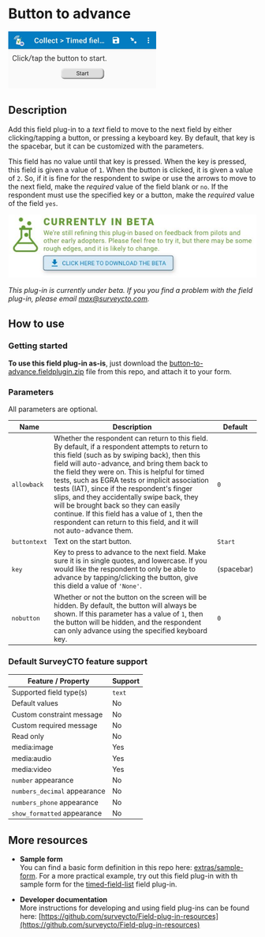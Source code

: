 # Button to advance

<img src="extras/readme-images/button-to-advance.jpg" alt="Button-to-advance" width="300px"/>

## Description

Add this field plug-in to a *text* field to move to the next field by either clicking/tapping a button, or pressing a keyboard key. By default, that key is the spacebar, but it can be customized with the parameters.

This field has no value until that key is pressed. When the key is pressed, this field is given a value of `1`. When the button is clicked, it is given a value of `2`. So, if it is fine for the respondent to swipe or use the arrows to move to the next field, make the *required* value of the field blank or `no`. If the respondent must use the specified key or a button, make the *required* value of the field `yes`.

[![Beta](extras/readme-images/beta-release-download.jpg)](https://github.com/surveycto/button-to-advance/raw/master/button-to-advance.fieldplugin.zip)

*This plug-in is currently under beta. If you you find a problem with the field plug-in, please email max@surveycto.com.*

## How to use

### Getting started

**To use this field plug-in as-is**, just download the [button-to-advance.fieldplugin.zip](https://github.com/surveycto/button-to-advance/raw/master/button-to-advance.fieldplugin.zip) file from this repo, and attach it to your form.

### Parameters

All parameters are optional.

|Name|Description|Default|
|---|---|---|
|`allowback`|Whether the respondent can return to this field. By default, if a respondent attempts to return to this field (such as by swiping back), then this field will auto-advance, and bring them back to the field they were on. This is helpful for timed tests, such as EGRA tests or implicit association tests (IAT), since if the respondent's finger slips, and they accidentally swipe back, they will be brought back so they can easily continue. If this field has a value of `1`, then the respondent can return to this field, and it will not auto-advance them.|`0`|
|`buttontext`|Text on the start button.|`Start`|
|`key`|Key to press to advance to the next field. Make sure it is in single quotes, and lowercase. If you would like the respondent to only be able to advance by tapping/clicking the button, give this dield a value of `'None'`.|(spacebar)|
|`nobutton`|Whether or not the button on the screen will be hidden. By default, the button will always be shown. If this parameter has a value of `1`, then the button will be hidden, and the respondent can only advance using the specified keyboard key.|`0`|

### Default SurveyCTO feature support

| Feature / Property | Support |
| --- | --- |
| Supported field type(s) | `text`|
| Default values | No |
| Custom constraint message | No |
| Custom required message | No |
| Read only | No |
| media:image | Yes |
| media:audio | Yes |
| media:video | Yes |
| `number` appearance | No |
| `numbers_decimal` appearance | No |
| `numbers_phone` appearance | No |
| `show_formatted` appearance | No |

## More resources

* **Sample form**  
You can find a basic form definition in this repo here: [extras/sample-form](extras/sample-form). For a more practical example, try out this field plug-in with th sample form for the [timed-field-list](https://github.com/surveycto/timed-field-list) field plug-in.

* **Developer documentation**  
More instructions for developing and using field plug-ins can be found here: [https://github.com/surveycto/Field-plug-in-resources](https://github.com/surveycto/Field-plug-in-resources)
